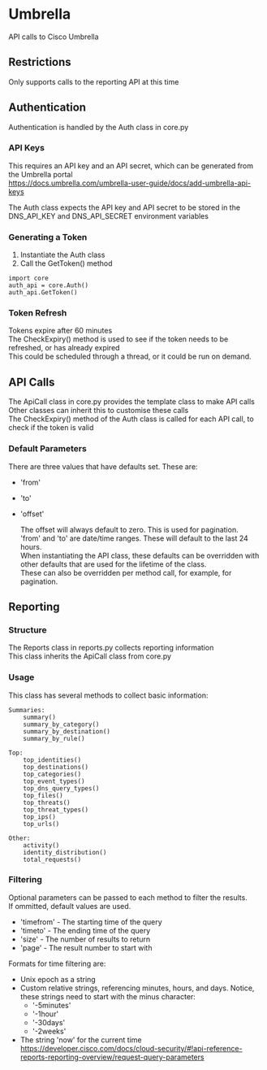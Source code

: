 # Umbrella
API calls to Cisco Umbrella

## Restrictions
  Only supports calls to the reporting API at this time

## Authentication
  Authentication is handled by the Auth class in core.py

### API Keys
  This requires an API key and an API secret, which can be generated from the Umbrella portal  
  https://docs.umbrella.com/umbrella-user-guide/docs/add-umbrella-api-keys

  The Auth class expects the API key and API secret to be stored in the DNS_API_KEY and DNS_API_SECRET environment variables  

### Generating a Token
  1. Instantiate the Auth class
  2. Call the GetToken() method

```
import core
auth_api = core.Auth()
auth_api.GetToken()
```

### Token Refresh
  Tokens expire after 60 minutes  
  The CheckExpiry() method is used to see if the token needs to be refreshed, or has already expired  
  This could be scheduled through a thread, or it could be run on demand.  

## API Calls
  The ApiCall class in core.py provides the template class to make API calls  
  Other classes can inherit this to customise these calls  
  The CheckExpiry() method of the Auth class is called for each API call, to check if the token is valid  

### Default Parameters
  There are three values that have defaults set. These are:
* 'from'
* 'to'
* 'offset'

  The offset will always default to zero. This is used for pagination.  
  'from' and 'to' are date/time ranges. These will default to the last 24 hours.  
  When instantiating the API class, these defaults can be overridden with other defaults that are used for the lifetime of the class.  
  These can also be overridden per method call, for example, for pagination.  
  

## Reporting
### Structure
  The Reports class in reports.py collects reporting information  
  This class inherits the ApiCall class from core.py  

### Usage
  This class has several methods to collect basic information:
  
    Summaries:
        summary()
        summary_by_category()
        summary_by_destination()
        summary_by_rule()

    Top:
        top_identities()
        top_destinations()
        top_categories()
        top_event_types()
        top_dns_query_types()
        top_files()
        top_threats()
        top_threat_types()
        top_ips()
        top_urls()

    Other:
        activity()
        identity_distribution()
        total_requests()

### Filtering
  Optional parameters can be passed to each method to filter the results.  
  If ommitted, default values are used.  
* 'timefrom' - The starting time of the query  
* 'timeto' - The ending time of the query  
* 'size' - The number of results to return  
* 'page' - The result number to start with  

Formats for time filtering are:
* Unix epoch as a string
* Custom relative strings, referencing minutes, hours, and days. Notice, these strings need to start with the minus character:  
  - '-5minutes'
  - '-1hour'
  - '-30days'
  - '-2weeks'
* The string 'now' for the current time  
  https://developer.cisco.com/docs/cloud-security/#!api-reference-reports-reporting-overview/request-query-parameters
  
